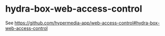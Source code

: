 # hydra-box-web-access-control

See https://github.com/hypermedia-app/web-access-control#hydra-box-web-access-control
